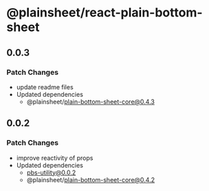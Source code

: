 # @plainsheet/react-plain-bottom-sheet

## 0.0.3

### Patch Changes

- update readme files
- Updated dependencies
  - @plainsheet/plain-bottom-sheet-core@0.4.3

## 0.0.2

### Patch Changes

- improve reactivity of props
- Updated dependencies
  - pbs-utility@0.0.2
  - @plainsheet/plain-bottom-sheet-core@0.4.2
